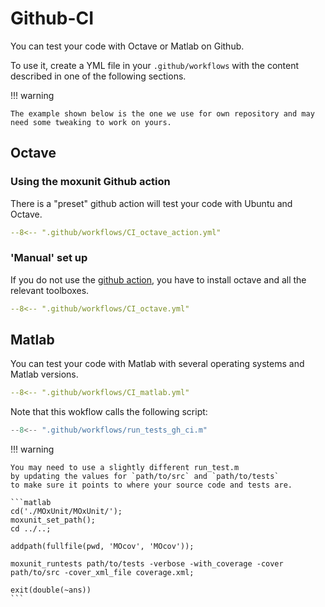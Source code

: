 # Github-CI

You can test your code with Octave or Matlab on Github.

To use it, create a YML file in your `.github/workflows`
with the content described in one of the following sections.

!!! warning

    The example shown below is the one we use for own repository and may need some tweaking to work on yours.

## Octave

### Using the moxunit Github action

There is a "preset" github action will test your code with Ubuntu and Octave.

<!-- see snippet injection
https://facelessuser.github.io/pymdown-extensions/extensions/snippets/#single-line-format
-->

```yaml
--8<-- ".github/workflows/CI_octave_action.yml"
```

### 'Manual' set up

If you do not use the [github action](#using-the-moxunit-github-action),
you have to install octave and all the relevant toolboxes.

<!-- see snippet injection
https://facelessuser.github.io/pymdown-extensions/extensions/snippets/#single-line-format
-->

```yaml
--8<-- ".github/workflows/CI_octave.yml"
```

## Matlab

You can test your code with Matlab with several operating systems and Matlab versions.

<!-- see snippet injection
https://facelessuser.github.io/pymdown-extensions/extensions/snippets/#single-line-format
-->

```yaml
--8<-- ".github/workflows/CI_matlab.yml"
```

Note that this wokflow calls the following script:

```matlab
--8<-- ".github/workflows/run_tests_gh_ci.m"
```

!!! warning

    You may need to use a slightly different run_test.m
    by updating the values for `path/to/src` and `path/to/tests`
    to make sure it points to where your source code and tests are.

    ```matlab
    cd('./MOxUnit/MOxUnit/');
    moxunit_set_path();
    cd ../..;

    addpath(fullfile(pwd, 'MOcov', 'MOcov'));

    moxunit_runtests path/to/tests -verbose -with_coverage -cover path/to/src -cover_xml_file coverage.xml;

    exit(double(~ans))
    ```
